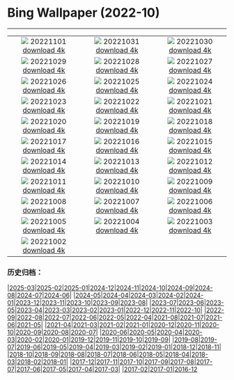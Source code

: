 # Bing Wallpaper (2022-10)
**************
| | | |
| :----: | :----: | :----: |
| ![](https://www.bing.com/th?id=OHR.WychwoodForest_EN-CA9479034148_1920x1080.jpg) 20221101 [download 4k](https://www.bing.com/th?id=OHR.WychwoodForest_EN-CA9479034148_UHD.jpg) | ![](https://www.bing.com/th?id=OHR.SealRiver_EN-CA9320252191_1920x1080.jpg) 20221031 [download 4k](https://www.bing.com/th?id=OHR.SealRiver_EN-CA9320252191_UHD.jpg) | ![](https://www.bing.com/th?id=OHR.TremblantFoliage_EN-CA7348328850_1920x1080.jpg) 20221030 [download 4k](https://www.bing.com/th?id=OHR.TremblantFoliage_EN-CA7348328850_UHD.jpg) |
| ![](https://www.bing.com/th?id=OHR.FrankensteinFriday_EN-CA9124333410_1920x1080.jpg) 20221029 [download 4k](https://www.bing.com/th?id=OHR.FrankensteinFriday_EN-CA9124333410_UHD.jpg) | ![](https://www.bing.com/th?id=OHR.BridgeofSighs_EN-CA8919610577_1920x1080.jpg) 20221028 [download 4k](https://www.bing.com/th?id=OHR.BridgeofSighs_EN-CA8919610577_UHD.jpg) | ![](https://www.bing.com/th?id=OHR.BrockenSpecter_EN-CA1529648312_1920x1080.jpg) 20221027 [download 4k](https://www.bing.com/th?id=OHR.BrockenSpecter_EN-CA1529648312_UHD.jpg) |
| ![](https://www.bing.com/th?id=OHR.OrcusMouth_EN-CA8687001963_1920x1080.jpg) 20221026 [download 4k](https://www.bing.com/th?id=OHR.OrcusMouth_EN-CA8687001963_UHD.jpg) | ![](https://www.bing.com/th?id=OHR.GuwahatiDiwali_EN-CA8555740872_1920x1080.jpg) 20221025 [download 4k](https://www.bing.com/th?id=OHR.GuwahatiDiwali_EN-CA8555740872_UHD.jpg) | ![](https://www.bing.com/th?id=OHR.Knobbelzwaan_EN-CA8410793083_1920x1080.jpg) 20221024 [download 4k](https://www.bing.com/th?id=OHR.Knobbelzwaan_EN-CA8410793083_UHD.jpg) |
| ![](https://www.bing.com/th?id=OHR.KarstMountains_EN-CA8256386635_1920x1080.jpg) 20221023 [download 4k](https://www.bing.com/th?id=OHR.KarstMountains_EN-CA8256386635_UHD.jpg) | ![](https://www.bing.com/th?id=OHR.GeorgiaCypress_EN-CA8092143388_1920x1080.jpg) 20221022 [download 4k](https://www.bing.com/th?id=OHR.GeorgiaCypress_EN-CA8092143388_UHD.jpg) | ![](https://www.bing.com/th?id=OHR.SlothDay_EN-CA8756807420_1920x1080.jpg) 20221021 [download 4k](https://www.bing.com/th?id=OHR.SlothDay_EN-CA8756807420_UHD.jpg) |
| ![](https://www.bing.com/th?id=OHR.WartburgCastle_EN-CA8503069643_1920x1080.jpg) 20221020 [download 4k](https://www.bing.com/th?id=OHR.WartburgCastle_EN-CA8503069643_UHD.jpg) | ![](https://www.bing.com/th?id=OHR.RioArazas_EN-CA6008668656_1920x1080.jpg) 20221019 [download 4k](https://www.bing.com/th?id=OHR.RioArazas_EN-CA6008668656_UHD.jpg) | ![](https://www.bing.com/th?id=OHR.SwedenOwl_EN-CA5369836544_1920x1080.jpg) 20221018 [download 4k](https://www.bing.com/th?id=OHR.SwedenOwl_EN-CA5369836544_UHD.jpg) |
| ![](https://www.bing.com/th?id=OHR.PrinceChristianSound_EN-CA7574772043_1920x1080.jpg) 20221017 [download 4k](https://www.bing.com/th?id=OHR.PrinceChristianSound_EN-CA7574772043_UHD.jpg) | ![](https://www.bing.com/th?id=OHR.NaqsheRustam_EN-CA6615234297_1920x1080.jpg) 20221016 [download 4k](https://www.bing.com/th?id=OHR.NaqsheRustam_EN-CA6615234297_UHD.jpg) | ![](https://www.bing.com/th?id=OHR.JasperMilkyWay_EN-CA8275881910_1920x1080.jpg) 20221015 [download 4k](https://www.bing.com/th?id=OHR.JasperMilkyWay_EN-CA8275881910_UHD.jpg) |
| ![](https://www.bing.com/th?id=OHR.AlaskaMoose_EN-CA5815499144_1920x1080.jpg) 20221014 [download 4k](https://www.bing.com/th?id=OHR.AlaskaMoose_EN-CA5815499144_UHD.jpg) | ![](https://www.bing.com/th?id=OHR.AmmoniteGraveyard_EN-CA7614904847_1920x1080.jpg) 20221013 [download 4k](https://www.bing.com/th?id=OHR.AmmoniteGraveyard_EN-CA7614904847_UHD.jpg) | ![](https://www.bing.com/th?id=OHR.TortulaMoss_EN-CA0674504589_1920x1080.jpg) 20221012 [download 4k](https://www.bing.com/th?id=OHR.TortulaMoss_EN-CA0674504589_UHD.jpg) |
| ![](https://www.bing.com/th?id=OHR.CornKernels_EN-CA3194872340_1920x1080.jpg) 20221011 [download 4k](https://www.bing.com/th?id=OHR.CornKernels_EN-CA3194872340_UHD.jpg) | ![](https://www.bing.com/th?id=OHR.ChukchiSea_EN-CA7577352861_1920x1080.jpg) 20221010 [download 4k](https://www.bing.com/th?id=OHR.ChukchiSea_EN-CA7577352861_UHD.jpg) | ![](https://www.bing.com/th?id=OHR.GlassOctopus_EN-CA3527733768_1920x1080.jpg) 20221009 [download 4k](https://www.bing.com/th?id=OHR.GlassOctopus_EN-CA3527733768_UHD.jpg) |
| ![](https://www.bing.com/th?id=OHR.OberbaumBridge_EN-CA3113016388_1920x1080.jpg) 20221008 [download 4k](https://www.bing.com/th?id=OHR.OberbaumBridge_EN-CA3113016388_UHD.jpg) | ![](https://www.bing.com/th?id=OHR.BayofBiscay_EN-CA5196551315_1920x1080.jpg) 20221007 [download 4k](https://www.bing.com/th?id=OHR.BayofBiscay_EN-CA5196551315_UHD.jpg) | ![](https://www.bing.com/th?id=OHR.FlamingoTeacher_EN-CA5043963967_1920x1080.jpg) 20221006 [download 4k](https://www.bing.com/th?id=OHR.FlamingoTeacher_EN-CA5043963967_UHD.jpg) |
| ![](https://www.bing.com/th?id=OHR.CosmicCliffs_EN-CA0525261122_1920x1080.jpg) 20221005 [download 4k](https://www.bing.com/th?id=OHR.CosmicCliffs_EN-CA0525261122_UHD.jpg) | ![](https://www.bing.com/th?id=OHR.Porthuis_EN-CA4772283963_1920x1080.jpg) 20221004 [download 4k](https://www.bing.com/th?id=OHR.Porthuis_EN-CA4772283963_UHD.jpg) | ![](https://www.bing.com/th?id=OHR.LotsOBalloons_EN-CA4652449700_1920x1080.jpg) 20221003 [download 4k](https://www.bing.com/th?id=OHR.LotsOBalloons_EN-CA4652449700_UHD.jpg) |
| ![](https://www.bing.com/th?id=OHR.NuitArt_EN-CA7145113749_1920x1080.jpg) 20221002 [download 4k](https://www.bing.com/th?id=OHR.NuitArt_EN-CA7145113749_UHD.jpg) |  |  |

### 历史归档：

|[2025-03](/2025-03/2025-03.md)|[2025-02](/2025-02/2025-02.md)|[2025-01](/2025-01/2025-01.md)|[2024-12](/2024-12/2024-12.md)|[2024-11](/2024-11/2024-11.md)|[2024-10](/2024-10/2024-10.md)|[2024-09](/2024-09/2024-09.md)|[2024-08](/2024-08/2024-08.md)|[2024-07](/2024-07/2024-07.md)|[2024-06](/2024-06/2024-06.md)|
|[2024-05](/2024-05/2024-05.md)|[2024-04](/2024-04/2024-04.md)|[2024-03](/2024-03/2024-03.md)|[2024-02](/2024-02/2024-02.md)|[2024-01](/2024-01/2024-01.md)|[2023-12](/2023-12/2023-12.md)|[2023-11](/2023-11/2023-11.md)|[2023-10](/2023-10/2023-10.md)|[2023-09](/2023-09/2023-09.md)|[2023-08](/2023-08/2023-08.md)|
|[2023-07](/2023-07/2023-07.md)|[2023-06](/2023-06/2023-06.md)|[2023-05](/2023-05/2023-05.md)|[2023-04](/2023-04/2023-04.md)|[2023-03](/2023-03/2023-03.md)|[2023-02](/2023-02/2023-02.md)|[2023-01](/2023-01/2023-01.md)|[2022-12](/2022-12/2022-12.md)|[2022-11](/2022-11/2022-11.md)|[2022-10](/2022-10/2022-10.md)|
|[2022-09](/2022-09/2022-09.md)|[2022-08](/2022-08/2022-08.md)|[2022-07](/2022-07/2022-07.md)|[2022-06](/2022-06/2022-06.md)|[2022-05](/2022-05/2022-05.md)|[2022-04](/2022-04/2022-04.md)|[2021-08](/2021-08/2021-08.md)|[2021-07](/2021-07/2021-07.md)|[2021-06](/2021-06/2021-06.md)|[2021-05](/2021-05/2021-05.md)|
|[2021-04](/2021-04/2021-04.md)|[2021-03](/2021-03/2021-03.md)|[2021-02](/2021-02/2021-02.md)|[2021-01](/2021-01/2021-01.md)|[2020-12](/2020-12/2020-12.md)|[2020-11](/2020-11/2020-11.md)|[2020-10](/2020-10/2020-10.md)|[2020-09](/2020-09/2020-09.md)|[2020-08](/2020-08/2020-08.md)|[2020-07](/2020-07/2020-07.md)|
|[2020-06](/2020-06/2020-06.md)|[2020-05](/2020-05/2020-05.md)|[2020-04](/2020-04/2020-04.md)|[2020-03](/2020-03/2020-03.md)|[2020-02](/2020-02/2020-02.md)|[2020-01](/2020-01/2020-01.md)|[2019-12](/2019-12/2019-12.md)|[2019-11](/2019-11/2019-11.md)|[2019-10](/2019-10/2019-10.md)|[2019-09](/2019-09/2019-09.md)|
|[2019-08](/2019-08/2019-08.md)|[2019-07](/2019-07/2019-07.md)|[2019-06](/2019-06/2019-06.md)|[2019-05](/2019-05/2019-05.md)|[2019-04](/2019-04/2019-04.md)|[2019-03](/2019-03/2019-03.md)|[2019-02](/2019-02/2019-02.md)|[2019-01](/2019-01/2019-01.md)|[2018-12](/2018-12/2018-12.md)|[2018-11](/2018-11/2018-11.md)|
|[2018-10](/2018-10/2018-10.md)|[2018-09](/2018-09/2018-09.md)|[2018-08](/2018-08/2018-08.md)|[2018-07](/2018-07/2018-07.md)|[2018-06](/2018-06/2018-06.md)|[2018-05](/2018-05/2018-05.md)|[2018-04](/2018-04/2018-04.md)|[2018-03](/2018-03/2018-03.md)|[2018-02](/2018-02/2018-02.md)|[2018-01](/2018-01/2018-01.md)|
|[2017-12](/2017-12/2017-12.md)|[2017-11](/2017-11/2017-11.md)|[2017-10](/2017-10/2017-10.md)|[2017-09](/2017-09/2017-09.md)|[2017-08](/2017-08/2017-08.md)|[2017-07](/2017-07/2017-07.md)|[2017-06](/2017-06/2017-06.md)|[2017-05](/2017-05/2017-05.md)|[2017-04](/2017-04/2017-04.md)|[2017-03](/2017-03/2017-03.md)|
|[2017-02](/2017-02/2017-02.md)|[2017-01](/2017-01/2017-01.md)|[2016-12](/2016-12/2016-12.md)